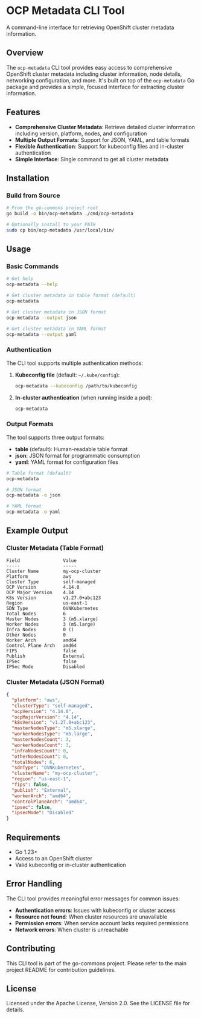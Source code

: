 # OCP Metadata CLI Tool

A command-line interface for retrieving OpenShift cluster metadata information.

## Overview

The `ocp-metadata` CLI tool provides easy access to comprehensive OpenShift cluster metadata including cluster information, node details, networking configuration, and more. It's built on top of the `ocp-metadata` Go package and provides a simple, focused interface for extracting cluster information.

## Features

- **Comprehensive Cluster Metadata**: Retrieve detailed cluster information including version, platform, nodes, and configuration
- **Multiple Output Formats**: Support for JSON, YAML, and table formats
- **Flexible Authentication**: Support for kubeconfig files and in-cluster authentication
- **Simple Interface**: Single command to get all cluster metadata

## Installation

### Build from Source

```bash
# From the go-commons project root
go build -o bin/ocp-metadata ./cmd/ocp-metadata

# Optionally install to your PATH
sudo cp bin/ocp-metadata /usr/local/bin/
```

## Usage

### Basic Commands

```bash
# Get help
ocp-metadata --help

# Get cluster metadata in table format (default)
ocp-metadata

# Get cluster metadata in JSON format
ocp-metadata --output json

# Get cluster metadata in YAML format
ocp-metadata --output yaml
```

### Authentication

The CLI tool supports multiple authentication methods:

1. **Kubeconfig file** (default: `~/.kube/config`):
   ```bash
   ocp-metadata --kubeconfig /path/to/kubeconfig
   ```

2. **In-cluster authentication** (when running inside a pod):
   ```bash
   ocp-metadata
   ```

### Output Formats

The tool supports three output formats:

- **table** (default): Human-readable table format
- **json**: JSON format for programmatic consumption
- **yaml**: YAML format for configuration files

```bash
# Table format (default)
ocp-metadata

# JSON format
ocp-metadata -o json

# YAML format
ocp-metadata -o yaml
```

## Example Output

### Cluster Metadata (Table Format)

```
Field                Value
-----                -----
Cluster Name         my-ocp-cluster
Platform             aws
Cluster Type         self-managed
OCP Version          4.14.0
OCP Major Version    4.14
K8s Version          v1.27.0+abc123
Region               us-east-1
SDN Type             OVNKubernetes
Total Nodes          6
Master Nodes         3 (m5.xlarge)
Worker Nodes         3 (m5.large)
Infra Nodes          0 ()
Other Nodes          0
Worker Arch          amd64
Control Plane Arch   amd64
FIPS                 false
Publish              External
IPSec                false
IPSec Mode           Disabled
```

### Cluster Metadata (JSON Format)

```json
{
  "platform": "aws",
  "clusterType": "self-managed",
  "ocpVersion": "4.14.0",
  "ocpMajorVersion": "4.14",
  "k8sVersion": "v1.27.0+abc123",
  "masterNodesType": "m5.xlarge",
  "workerNodesType": "m5.large",
  "masterNodesCount": 3,
  "workerNodesCount": 3,
  "infraNodesCount": 0,
  "otherNodesCount": 0,
  "totalNodes": 6,
  "sdnType": "OVNKubernetes",
  "clusterName": "my-ocp-cluster",
  "region": "us-east-1",
  "fips": false,
  "publish": "External",
  "workerArch": "amd64",
  "controlPlaneArch": "amd64",
  "ipsec": false,
  "ipsecMode": "Disabled"
}
```

## Requirements

- Go 1.23+
- Access to an OpenShift cluster
- Valid kubeconfig or in-cluster authentication

## Error Handling

The CLI tool provides meaningful error messages for common issues:

- **Authentication errors**: Issues with kubeconfig or cluster access
- **Resource not found**: When cluster resources are unavailable
- **Permission errors**: When service account lacks required permissions
- **Network errors**: When cluster is unreachable

## Contributing

This CLI tool is part of the go-commons project. Please refer to the main project README for contribution guidelines.

## License

Licensed under the Apache License, Version 2.0. See the LICENSE file for details.
